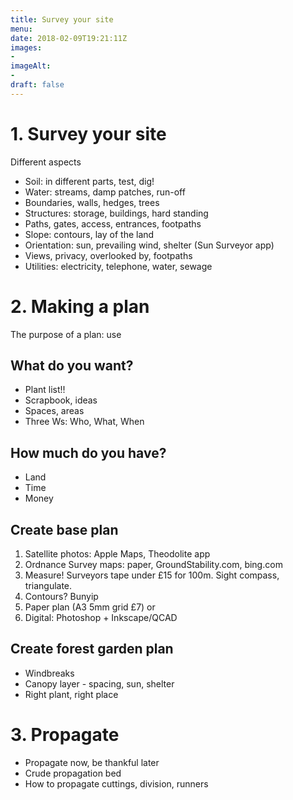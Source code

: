 ```yaml
---
title: Survey your site
menu: 
date: 2018-02-09T19:21:11Z
images: 
- 
imageAlt: 
- 
draft: false
---
```


# 1. Survey your site

Different aspects

* Soil: in different parts, test, dig!
* Water: streams, damp patches, run-off
* Boundaries, walls, hedges, trees
* Structures: storage, buildings, hard standing
* Paths, gates, access, entrances, footpaths
* Slope: contours, lay of the land
* Orientation: sun, prevailing wind, shelter (Sun Surveyor app)
* Views, privacy, overlooked by, footpaths
* Utilities: electricity, telephone, water, sewage

# 2. Making a plan

The purpose of a plan: use 

## What do you want?

* Plant list!!
* Scrapbook, ideas
* Spaces, areas
* Three Ws: Who, What, When

## How much do you have?

* Land
* Time
* Money

## Create base plan

1. Satellite photos: Apple Maps, Theodolite app
2. Ordnance Survey maps: paper, GroundStability.com, bing.com
3. Measure! Surveyors tape under £15 for 100m. Sight compass, triangulate.
4. Contours? Bunyip
5. Paper plan (A3 5mm grid £7) or
6. Digital: Photoshop + Inkscape/QCAD

## Create forest garden plan

* Windbreaks
* Canopy layer - spacing, sun, shelter
* Right plant, right place


# 3. Propagate

* Propagate now, be thankful later
* Crude propagation bed
* How to propagate cuttings, division, runners

